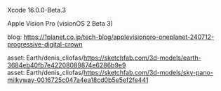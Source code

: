 Xcode 16.0.0-Beta.3<br>

Apple Vision Pro (visionOS 2 Beta 3)<br>

blog: https://1planet.co.jp/tech-blog/applevisionpro-oneplanet-240712-progressive-digital-crown<br>

asset: Earth/denis_cliofas/https://sketchfab.com/3d-models/earth-3684eb40fb7e42208089874e6286b9e9<br>
asset: Earth/denis_cliofas/https://sketchfab.com/3d-models/sky-pano-milkyway-0016725c047a4ea18cd0b5e5ef2fe441<br>

